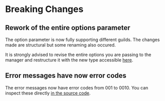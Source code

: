 # Breaking Changes

## Rework of the entire options parameter

The option parameter is now fully supporting different guilds. The changes made are structural but some renaming also occured.

It is strongly advised to revise the entire options you are passing to the manager and restructure it with the new type accessible [here](./src/types/ManagerOptions.ts).

## Error messages have now error codes

The error messages now have error codes from 001 to 0010. You can inspect these directly [in the source code](./src/ErrorMessages.ts).
